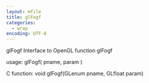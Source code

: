 ```yaml
---
layout: mfile
title: glFogf
categories:
  - wrap
encoding: UTF-8
---
```


glFogf  Interface to OpenGL function glFogf

usage:  glFogf( pname, param )

C function:  void glFogf(GLenum pname, GLfloat param)